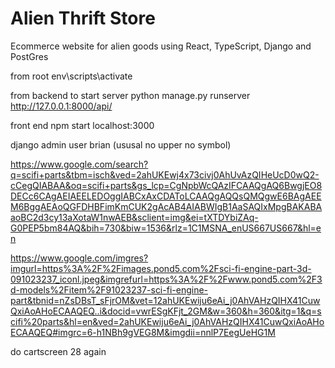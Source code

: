 # Alien Thrift Store
Ecommerce website for alien goods using React, TypeScript, Django and PostGres

from root
env\scripts\activate

from backend to start server
python manage.py runserver
http://127.0.0.1:8000/api/

front end
npm start
localhost:3000

django admin user brian (ususal no upper no symbol)

https://www.google.com/search?q=scifi+parts&tbm=isch&ved=2ahUKEwj4x73civj0AhUvAzQIHeUcD0wQ2-cCegQIABAA&oq=scifi+parts&gs_lcp=CgNpbWcQAzIFCAAQgAQ6BwgjEO8DECc6CAgAEIAEELEDOggIABCxAxCDAToLCAAQgAQQsQMQgwE6BAgAEEM6BggAEAoQGFDHBFimKmCUK2gAcAB4AIABWIgB1AaSAQIxMpgBAKABAaoBC2d3cy13aXotaW1nwAEB&sclient=img&ei=tXTDYbiZAq-G0PEP5bm84AQ&bih=730&biw=1536&rlz=1C1MSNA_enUS667US667&hl=en

https://www.google.com/imgres?imgurl=https%3A%2F%2Fimages.pond5.com%2Fsci-fi-engine-part-3d-091023237_iconl.jpeg&imgrefurl=https%3A%2F%2Fwww.pond5.com%2F3d-models%2Fitem%2F91023237-sci-fi-engine-part&tbnid=nZsDBsT_sFjrOM&vet=12ahUKEwiju6eAi_j0AhVAHzQIHX41CuwQxiAoAHoECAAQEQ..i&docid=vwrESgKFjt_2GM&w=360&h=360&itg=1&q=scifi%20parts&hl=en&ved=2ahUKEwiju6eAi_j0AhVAHzQIHX41CuwQxiAoAHoECAAQEQ#imgrc=6-h1NBh9gVEG8M&imgdii=nnlP7EegUeHG1M

do cartscreen 28 again